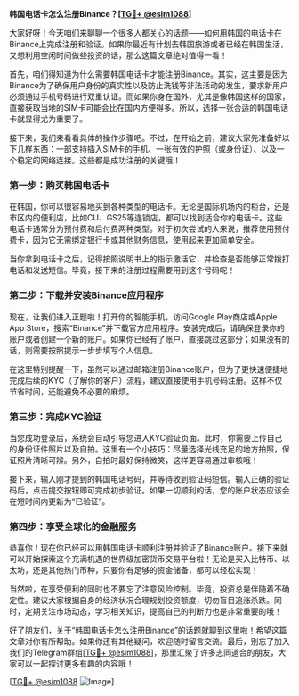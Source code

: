 **韩国电话卡怎么注册Binance？[[TG💪+ @esim1088](https://t.me/s/esim1088)]**

大家好呀！今天咱们来聊聊一个很多人都关心的话题——如何用韩国的电话卡在Binance上完成注册和验证。如果你最近有计划去韩国旅游或者已经在韩国生活，又想利用空闲时间做些投资的话，那么这篇文章绝对值得一看！

首先，咱们得知道为什么需要韩国电话卡才能注册Binance。其实，这主要是因为Binance为了确保用户身份的真实性以及防止洗钱等非法活动的发生，要求新用户必须通过手机号码进行双重认证。而如果你身在国外，尤其是像韩国这样的国家，直接获取当地的SIM卡可能会比在国内方便得多。所以，选择一张合适的韩国电话卡就显得尤为重要了。

接下来，我们来看看具体的操作步骤吧。不过，在开始之前，建议大家先准备好以下几样东西：一部支持插入SIM卡的手机、一张有效的护照（或身份证）、以及一个稳定的网络连接。这些都是成功注册的关键哦！

### 第一步：购买韩国电话卡

在韩国，你可以很容易地买到各种类型的电话卡。无论是国际机场内的柜台，还是市区内的便利店，比如CU、GS25等连锁店，都可以找到适合你的电话卡。这些电话卡通常分为预付费和后付费两种类型。对于初次尝试的人来说，推荐使用预付费卡，因为它无需绑定银行卡或其他财务信息，使用起来更加简单安全。

当你拿到电话卡之后，记得按照说明书上的指示激活它，并检查是否能够正常拨打电话和发送短信。毕竟，接下来的注册过程需要用到这个号码呢！

### 第二步：下载并安装Binance应用程序

现在，让我们进入正题啦！打开你的智能手机，访问Google Play商店或Apple App Store，搜索“Binance”并下载官方应用程序。安装完成后，请确保登录你的账户或者创建一个新的账户。如果你已经有了账户，直接跳过这部分；如果没有的话，则需要按照提示一步步填写个人信息。

在这里特别提醒一下，虽然可以通过邮箱注册Binance账户，但为了更快速便捷地完成后续的KYC（了解你的客户）流程，建议直接使用手机号码注册。这样不仅节省时间，还能避免不必要的麻烦。

### 第三步：完成KYC验证

当您成功登录后，系统会自动引导您进入KYC验证页面。此时，你需要上传自己的身份证件照片以及自拍。这里有一个小技巧：尽量选择光线充足的地方拍照，保证照片清晰可辨。另外，自拍时最好保持微笑，这样更容易通过审核哦！

接下来，输入刚才提到的韩国电话号码，并等待收到验证码短信。输入正确的验证码后，点击提交按钮即可完成初步验证。如果一切顺利的话，您的账户状态应该会在短时间内更新为“已验证”。

### 第四步：享受全球化的金融服务

恭喜你！现在你已经可以用韩国电话卡顺利注册并验证了Binance账户。接下来就可以开始探索这个充满机遇的世界级加密货币交易平台啦！无论是买入比特币、以太坊，还是其他热门币种，只要你有足够的资金储备，都可以轻松实现！

当然啦，在享受便利的同时也不要忘了注意风险控制。毕竟，投资总是伴随着不确定性。建议大家根据自身的经济状况合理规划投资额度，切勿盲目追涨杀跌。同时，定期关注市场动态，学习相关知识，提高自己的判断力也是非常重要的哦！

好了朋友们，关于“韩国电话卡怎么注册Binance”的话题就聊到这里啦！希望这篇文章对你有所帮助。如果你还有其他疑问，欢迎随时留言交流。最后，别忘了加入我们的Telegram群组[[TG💪+ @esim1088](https://t.me/s/esim1088)]，那里汇聚了许多志同道合的朋友，大家可以一起探讨更多有趣的内容哦！

[[TG💪+ @esim1088](https://t.me/s/esim1088) ![Image](https://i.postimg.cc/4NQfJmqS/Snipaste-2025-05-13-00-14-12.png)]